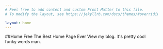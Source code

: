 ```yaml
---
# Feel free to add content and custom Front Matter to this file.
# To modify the layout, see https://jekyllrb.com/docs/themes/#overriding-theme-defaults

layout: home
---
```

##Home Free
The Best Home Page Ever
View my blog. It's pretty cool funky words man.
